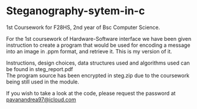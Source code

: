 # Steganography-sytem-in-c
1st Coursework for F28HS, 2nd year of Bsc Computer Science. 

For the 1st coursework of Hardware-Software interface we have been given instruction to create a program 
that would be used for encoding a message into an image in .ppm format, and retrieve it. This is my version of it.

Instructions, design choices, data structures used and algorithms used can be found in steg_report.pdf                
The program source has been encrypted in steg.zip due to the coursework being still used in the module.

If you wish to take a look at the code, please request the password at pavanandrea97@icloud.com
